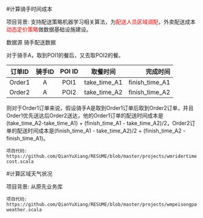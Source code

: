#计算骑手时间成本

项目背景: 支持配送策略机器学习相关算法，为<font color="red">配送人员区域调配</font>，外卖配送成本<font color="red">动态定价策略</font>做数据基础设施建设。

数据源 骑手配送数据

对于骑手A，取到POI1的餐后，又去取POI2的餐。

| 订单ID        | 骑手ID           | POI ID|取餐时间|完成时间|
| ------------- |:-------------:|:-------------:|:-------------:| -----:|
| Order1 | A | POI1 | take_time_A1 | finish_time_A1|
| Order2 | A | POI2 | take_time_A2 | finish_time_A2|

则对于Order1订单来说，假设骑手A是取到Order1订单后取到Order2订单，并且Order1优先送达后Order2送达，他的Order1订单的配送时间成本是
(take_time_A2-take_time_A1) + (finish_time_A1 - take_time_A2)/2，Order2订单的配送时间成本是(finish_time_A1 - take_time_A2)/2 + (finish_time_A2 - finish_time_A1)。

`项目代码: https://github.com/QianYuXiang/RESUME/blob/master/projects/wmridertimecost.scala`

#计算区域天气状况

项目背景: 从原先业务库

`项目代码: https://github.com/QianYuXiang/RESUME/blob/master/projects/wmpeisongpaweather.scala`